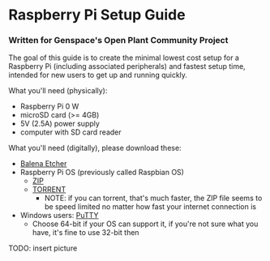 # Raspberry Pi Setup Guide
### Written for Genspace's Open Plant Community Project

The goal of this guide is to create the minimal lowest cost setup for a Raspberry Pi (including associated peripherals) and fastest setup time, intended for new users to get up and running quickly.  

What you'll need (physically):
- Raspberry Pi 0 W
- microSD card (>= 4GB)
- 5V (2.5A) power supply
- computer with SD card reader

What you'll need (digitally), please download these:
- [Balena Etcher](https://www.balena.io/etcher/)
- Raspberry Pi OS (previously called Raspbian OS)
  - [ZIP](https://downloads.raspberrypi.org/raspios_full_armhf_latest)
  - [TORRENT](https://downloads.raspberrypi.org/raspios_full_armhf_latest.torrent)
    - NOTE: if you can torrent, that's much faster, the ZIP file seems to be speed limited no matter how fast your internet connection is
- Windows users: [PuTTY](https://www.chiark.greenend.org.uk/~sgtatham/putty/latest.html)
  - Choose 64-bit if your OS can support it, if you're not sure what you have, it's fine to use 32-bit then

TODO: insert picture
